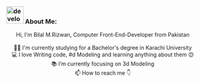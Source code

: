 ### <img src="/images/Developer.gif" alt="developer gif" height="45px"> About Me:
<p align="center">
    Hi, I'm Bilal M.Rizwan, Computer Front-End-Developer from Pakistan
    <br>
    <br>
    👨‍🎓 I'm currently studying for a Bachelor's degree in Karachi University
    <br>
    💻 I love Writing code, #d Modeling and learning anything about them 😊
    <br>
    📚 I’m currently focusing on 3d Modeling
    <br>
    📫 How to reach me 👇

</p>
<!-- <p align="center">
> :Buttons
> > :Button label=HTML5
>
> > :Button label=CSS
>
> > :Button label=Bootstrap
>
> > :Button label=Wordpress
>
> > :Button label=Javascript
>
> > :Button label=Jquery
>
> > :Button label=Git
>
> > :Button label=GitHub
>
> > :Button label=Blender
>
> > :Button label=Photoshop
>
> > :Button label=AdobeXd
>
> > :Button label=Figma
</p> -->


